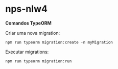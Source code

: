 # nps-nlw4
**Comandos TypeORM**

Criar uma nova migration:

    npm run typeorm migration:create -n myMigration

Executar migrations:

    npm run typeorm migration:run
